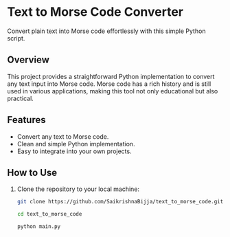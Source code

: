 # Text to Morse Code Converter

Convert plain text into Morse code effortlessly with this simple Python script.

## Overview

This project provides a straightforward Python implementation to convert any text input into Morse code. Morse code has a rich history and is still used in various applications, making this tool not only educational but also practical.

## Features

- Convert any text to Morse code.
- Clean and simple Python implementation.
- Easy to integrate into your own projects.

## How to Use

1. Clone the repository to your local machine:

   ```bash
   git clone https://github.com/SaikrishnaBijja/text_to_morse_code.git

   cd text_to_morse_code

   python main.py 
